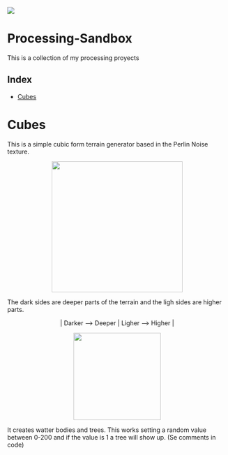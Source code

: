 <p align="left">
<img src="https://img.shields.io/badge/STATUS-IN%20DEVELOPMENT-green">
</p>

# Processing-Sandbox

This is a collection of my processing proyects 

## Index
   * [Cubes](#Cubes)
   
# Cubes
This is a simple cubic form terrain generator based in the Perlin Noise texture.

<p align="center">
    <img width="300" height="300" src="https://user-images.githubusercontent.com/92734840/200025988-b6d5b589-a744-40bf-aa7f-7e32eb7557b8.gif">
</p>

The dark sides are deeper parts of the terrain and the ligh sides are higher parts. 
<p align="center">
  <h>| Darker --> Deeper | Ligher --> Higher |  </h>
</p>

<p align="center">
    <img width="200" height="200" src="https://upload.wikimedia.org/wikipedia/commons/8/8b/PerlinNoise2d.png">
</p>

It creates watter bodies and trees. This works setting a random value between 0-200 and if the value is 1 a tree will show up. (Se comments in code)



